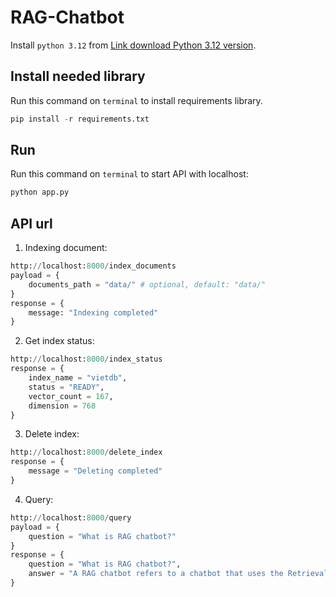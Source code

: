 # RAG-Chatbot
Install `python 3.12` from [Link download Python 3.12 version](https://www.python.org/ftp/python/3.12.0/python-3.12.0-amd64.exe).

## Install needed library
Run this command on `terminal` to install requirements library.
```python
pip install -r requirements.txt
```

## Run
Run this command on `terminal` to start API with localhost:
```python
python app.py
```

## API url
1. Indexing document:
```python
http://localhost:8000/index_documents
payload = {
    documents_path = "data/" # optional, default: "data/"
}
response = {
    message: "Indexing completed"
}
```
2. Get index status:
```python
http://localhost:8000/index_status
response = {
    index_name = "vietdb",
    status = "READY",
    vector_count = 167,
    dimension = 768
}
```
3. Delete index:
```python
http://localhost:8000/delete_index
response = {
    message = "Deleting completed"
}
```
4. Query:
```python
http://localhost:8000/query
payload = {
    question = "What is RAG chatbot?"
}
response = {
    question = "What is RAG chatbot?",
    answer = "A RAG chatbot refers to a chatbot that uses the Retrieval-Augmented Generation (RAG) technique to improve its ability to generate accurate, contextually relevant, and up-to-date responses"
}
```